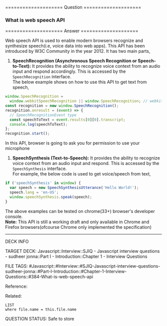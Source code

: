 ==================== Question ====================  

### What is web speech API  

==================== Answer ====================  

Web speech API is used to enable modern browsers recognize and synthesize
speech(i.e, voice data into web apps). This API has been introduced by W3C
Community in the year 2012. It has two main parts,

1. **SpeechRecognition (Asynchronous Speech Recognition or Speech-to-Text):** It
   provides the ability to recognize voice context from an audio input and
   respond accordingly. This is accessed by the `SpeechRecognition` interface.  
   The below example shows on how to use this API to get text from speech,

```javascript
window.SpeechRecognition =
  window.webkitSpeechRecognition || window.SpeechRecognition; // webkitSpeechRecognition for Chrome and SpeechRecognition for FF
const recognition = new window.SpeechRecognition();
recognition.onresult = (event) => {
  // SpeechRecognitionEvent type
  const speechToText = event.results[0][0].transcript;
  console.log(speechToText);
};
recognition.start();
```

In this API, browser is going to ask you for permission to use your microphone

1. **SpeechSynthesis (Text-to-Speech):** It provides the ability to recognize
   voice context from an audio input and respond. This is accessed by the
   `SpeechSynthesis` interface.  
   For example, the below code is used to get voice/speech from text,

```javascript
if ('speechSynthesis' in window) {
  var speech = new SpeechSynthesisUtterance('Hello World!');
  speech.lang = 'en-US';
  window.speechSynthesis.speak(speech);
}
```

The above examples can be tested on chrome(33+) browser's developer console.  
**Note:** This API is still a working draft and only available in Chrome and
Firefox browsers(ofcourse Chrome only implemented the specification)

---

DECK INFO

TARGET DECK: Javascript::Interview::SJIQ - Javascript interview questions -
sudheer jonna::Part I - Introduction::Chapter 1 - Interview Questions

FILE TAGS:
#Javascript::#Interview::#SJIQ-Javascript-interview-questions-sudheer-jonna::#Part-I-Introduction::#Chapter-1-Interview-Questions::#384-What-is-web-speech-api

Reference:

Related:

```dataview
LIST
where file.name = this.file.name
```

QUESTION STATUS: Safe to store
